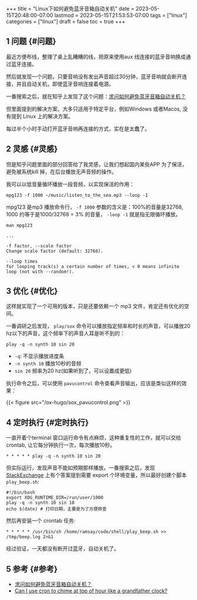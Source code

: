 +++
title = "Linux下如何避免蓝牙音箱自动关机"
date = 2023-05-15T20:48:00-07:00
lastmod = 2023-05-15T21:53:53-07:00
tags = ["linux"]
categories = ["linux"]
draft = false
toc = true
+++

## <span class="section-num">1</span> 问题 {#问题}

最近方便布线，整理了桌上乱糟糟的线，把原来使用aux 线连接的蓝牙音响换成通过蓝牙连接。 <br/>

然后就发现一个问题，只要音响没有发出声音超过30分钟，蓝牙音响就会断开连接，并且自动关机，即使蓝牙音响连接着电源。 <br/>

一番搜索之后，就在知乎上发现了这个问题：[求问如何避免蓝牙音箱自动关机？](https://www.zhihu.com/question/41682642) <br/>

但里面提到的解决方案，大多只适用于特定平台，例如Windows 或者Macos, 没有提到 Linux 上的解决方案。 <br/>

每过半个小时手动打开蓝牙音响再连接的方式，实在是太蠢了。 <br/>


## <span class="section-num">2</span> 灵感 {#灵感}

但是知乎问题里面的部分回答给了我灵感，让我们想起国内某些APP 为了保活，避免被系统kill 掉，在后台播放无声音频的操作。 <br/>

我可以以低音量循环播放一段音频，以实现保活的作用： <br/>

```shell
mpg123 -f 1000 ~/music/listen_to_the_sea.mp3 --loop -1
```

mpg123 是mp3 播放命令行， `-f 1000` 参数的含义是：100%的音量是32768, 1000 约等于是1000/32768 = 3% 的音量， `-loop -1` 就是指无限循环播放。 <br/>

```shell
man mpg123

...

-f factor, --scale factor
Change scale factor (default: 32768).

--loop times
for looping track(s) a certain number of times, < 0 means infinite loop (not with --random!).
```


## <span class="section-num">3</span> 优化 {#优化}

这样就实现了一个可用的版本，只是还要依赖一个 mp3 文件，肯定还有优化的空间。 <br/>

一番调研之后发现， `play/sox` 命令可以播放指定频率和时长的声音，可以播放20 hz以下的声音，这个频率下的声音人耳是听不到的： <br/>

```shell
play -q -n synth 10 sin 20
```

-   `-q`: 不显示播放进度条 <br/>
-   `-n synth 10` 播放10秒的音频 <br/>
-   `sin 20` 频率为20 hz(如果听到了，可以设置成更低) <br/>

执行命令之后，可以使用 `pavucontrol` 命令查看声音输出，应该是类似这样的效果： <br/>

{{< figure src="/ox-hugo/sox_pavucontrol.png" >}} <br/>


## <span class="section-num">4</span> 定时执行 {#定时执行}

一直开着个terminal 窗口运行命令有点麻烦，这种重复性的工作，就可以交给 crontab, 让它每分钟执行一次，每次播放10秒。 <br/>

```shell
* * * * * play -q -n synth 10 sin 20
```

但实际运行，发现声音不能如预期那样播放。一番搜索之后，发现 [StackExchange](https://askubuntu.com/questions/832072/can-i-use-cron-to-chime-at-top-of-hour-like-a-grandfather-clock) 上有个答案提到需要 export 个环境变量，所以最好创建个脚本 `play_beep.sh`: <br/>

```shell
#!/bin/bash
export XDG_RUNTIME_DIR=/run/user/1000
play -q -n synth 10 sin 10
echo $(date) # 打印日期，主要是为了方便排查
```

然后再安装一个 crontab 任务: <br/>

```shell
* * * * * /usr/bin/sh /home/ramsay/code/shell/play_beep.sh >> /tmp/beep.log 2>&1
```

经过验证，一天都没有断开过蓝牙，自动关机了。 <br/>


## <span class="section-num">5</span> 参考 {#参考}

-   [求问如何避免蓝牙音箱自动关机？](https://www.zhihu.com/question/41682642) <br/>
-   [Can I use cron to chime at top of hour like a grandfather clock?](https://askubuntu.com/questions/832072/can-i-use-cron-to-chime-at-top-of-hour-like-a-grandfather-clock/832266#832266) <br/>

